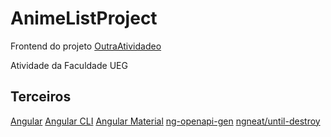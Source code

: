 # AnimeListProject
Frontend do projeto [OutraAtividadeo](https://github.com/GabrielMeloBatista/OutraAtividadeo)

Atividade da Faculdade UEG

## Terceiros

[Angular](https://angular.io/)
[Angular CLI](https://angular.io/cli)
[Angular Material](https://material.angular.io)
[ng-openapi-gen](https://github.com/cyclosproject/ng-openapi-gen)
[ngneat/until-destroy](https://github.com/ngneat/until-destroy)
